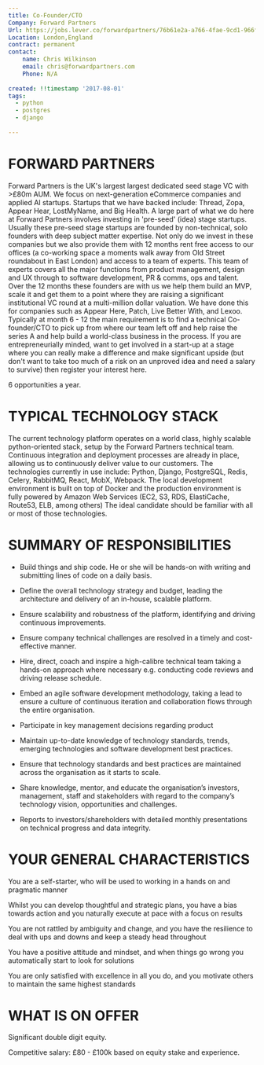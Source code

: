 ```yaml
---
title: Co-Founder/CTO
Company: Forward Partners
Url: https://jobs.lever.co/forwardpartners/76b61e2a-a766-4fae-9cd1-966f4e3c8745?lever-origin=applied&lever-source%5B%5D=GitHub
Location: London,England
contract: permanent
contact:
    name: Chris Wilkinson
    email: chris@forwardpartners.com
    Phone: N/A
    
created: !!timestamp '2017-08-01'
tags:
  - python
  - postgres
  - django 
 
---
```


# FORWARD PARTNERS

Forward Partners is the UK's largest  largest dedicated seed stage VC with >£80m AUM. We focus on next-generation eCommerce companies and applied AI startups. Startups that we have backed include: Thread, Zopa, Appear Hear, LostMyName, and Big Health.
A large part of what we do here at Forward Partners involves investing in 'pre-seed' (idea) stage startups. Usually these pre-seed stage startups are founded by non-technical, solo founders with deep subject matter expertise. Not only do we invest in these companies but we also provide them with 12 months rent free access to our offices (a co-working space a moments walk away from Old Street roundabout in East London) and access to a team of experts. This team of experts covers all the major functions from product management, design and UX through to software development, PR & comms, ops and talent. Over the 12 months these founders are with us we help them build an MVP, scale it and get them to a point where they are raising a significant institutional VC round at a multi-million dollar valuation. We have done this for companies such as Appear Here, Patch, Live Better With, and Lexoo. 
Typically at month 6 - 12 the main requirement is to find a technical Co-founder/CTO to pick up from where our team left off and help raise the series A and help build a world-class business in the process. 
If you are entrepreneurially minded, want to get involved in a start-up at a stage where you can really make a difference and make significant upside (but don't want to take too much of a risk on an unproved idea and need a salary to survive) then register your interest here. 

6 opportunities a year.


# TYPICAL TECHNOLOGY STACK

The current technology platform operates on a world class, highly scalable python-oriented stack, setup by the Forward Partners technical team. Continuous integration and deployment processes are already in place, allowing us to continuously deliver value to our customers. The technologies currently in use include: Python, Django, PostgreSQL, Redis, Celery, RabbitMQ, React, MobX, Webpack. The local development environment is built on top of Docker and the production environment is fully powered by Amazon Web Services (EC2, S3, RDS, ElastiCache, Route53, ELB, among others)
The ideal candidate should be familiar with all or most of those technologies.


# SUMMARY OF RESPONSIBILITIES 

 - Build things and ship code. He or she will be hands-on with writing and submitting lines of code on a daily basis.

 - Define the overall technology strategy and budget, leading the architecture and delivery of an in-house, scalable platform.

 - Ensure scalability and robustness of the platform, identifying and driving continuous improvements.

 - Ensure company technical challenges are resolved in a timely and cost-effective manner.

 - Hire, direct, coach and inspire a high-calibre technical team taking a hands-on approach where necessary e.g. conducting code reviews and driving release schedule.

 - Embed an agile software development methodology, taking a lead to ensure a culture of continuous iteration and collaboration flows through the entire organisation.

 - Participate in key management decisions regarding product 

 - Maintain up-to-date knowledge of technology standards, trends, emerging technologies and software development best practices.

 - Ensure that technology standards and best practices are maintained across the organisation as it starts to scale.

 - Share knowledge, mentor, and educate the organisation’s investors, management, staff and stakeholders with regard to the company’s technology vision, opportunities and challenges.

 - Reports to investors/shareholders with detailed monthly presentations on technical progress and data integrity.


# YOUR GENERAL CHARACTERISTICS

You are a self-starter, who will be used to working in a hands on and pragmatic manner

Whilst you can develop thoughtful and strategic plans, you have a bias towards action and you naturally execute at pace with a focus on results

You are not rattled by ambiguity and change, and you have the resilience to deal with ups and downs and keep a steady head throughout

You have a positive attitude and mindset, and when things go wrong you automatically start to look for solutions

You are only satisfied with excellence in all you do, and you motivate others to maintain the same highest standards


# WHAT IS ON OFFER

Significant double digit equity.

Competitive salary: £80 - £100k based on equity stake and experience.


